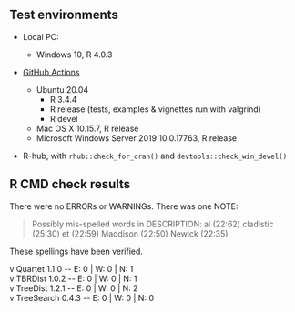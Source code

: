 ## Test environments

* Local PC:
  - Windows 10, R 4.0.3

* [GitHub Actions](https://github.com/ms609/TreeTools/actions)
  - Ubuntu 20.04
    - R 3.4.4
    - R release (tests, examples & vignettes run with valgrind)
    - R devel
  - Mac OS X 10.15.7, R release
  - Microsoft Windows Server 2019 10.0.17763, R release
  
* R-hub, with `rhub::check_for_cran()` and `devtools::check_win_devel()`

## R CMD check results

There were no ERRORs or WARNINGs.
There was one NOTE:

>  Possibly mis-spelled words in DESCRIPTION:
>    al (22:62)
>    cladistic (25:30)
>    et (22:59)
>    Maddison (22:50)
>    Newick (22:35)

These spellings have been verified.

v Quartet 1.1.0                          -- E: 0     | W: 0     | N: 1          
v TBRDist 1.0.2                          -- E: 0     | W: 0     | N: 1          
v TreeDist 1.2.1                         -- E: 0     | W: 0     | N: 2          
v TreeSearch 0.4.3                       -- E: 0     | W: 0     | N: 0      

